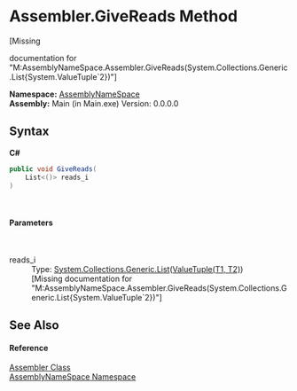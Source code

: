 # Assembler.GiveReads Method 
 

\[Missing <summary> documentation for "M:AssemblyNameSpace.Assembler.GiveReads(System.Collections.Generic.List{System.ValueTuple`2})"\]

**Namespace:**&nbsp;<a href="6bcc80ef-5cfd-db5f-1eb2-7297d1c16397">AssemblyNameSpace</a><br />**Assembly:**&nbsp;Main (in Main.exe) Version: 0.0.0.0

## Syntax

**C#**<br />
``` C#
public void GiveReads(
	List<()> reads_i
)
```

<br />

#### Parameters
&nbsp;<dl><dt>reads_i</dt><dd>Type: <a href="http://msdn2.microsoft.com/en-us/library/6sh2ey19" target="_blank">System.Collections.Generic.List</a>(<a href="http://msdn2.microsoft.com/en-us/library/mt744804" target="_blank">ValueTuple(T1, T2)</a>)<br />\[Missing <param name="reads_i"/> documentation for "M:AssemblyNameSpace.Assembler.GiveReads(System.Collections.Generic.List{System.ValueTuple`2})"\]</dd></dl>

## See Also


#### Reference
<a href="ff4e346f-08ba-ff2f-52cf-831920161b16">Assembler Class</a><br /><a href="6bcc80ef-5cfd-db5f-1eb2-7297d1c16397">AssemblyNameSpace Namespace</a><br />